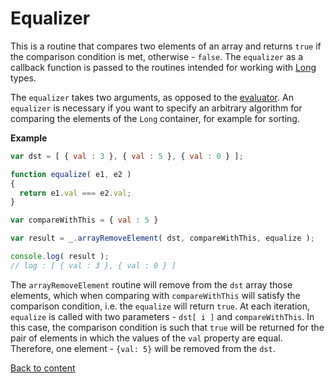 # Equalizer

This is a routine that compares two elements of an array and returns <code>true</code> if the comparison condition is met, 
otherwise - <code>false</code>. The `equalizer` as a callback function is passed to the routines intended for working with 
[Long](./Long.md) types.

<!-- xxx : check consistancy -->

The `equalizer` takes two arguments, as opposed to the [evaluator](./Evaluator.md#evaluator). An `equalizer` is necessary 
if you want to specify an arbitrary algorithm for comparing the elements of the `Long` container, for example for sorting.

**Example**

```js
var dst = [ { val : 3 }, { val : 5 }, { val : 0 } ];

function equalize( e1, e2 )
{
  return e1.val === e2.val;
}

var compareWithThis = { val : 5 }

var result = _.arrayRemoveElement( dst, compareWithThis, equalize );

console.log( result );
// log : [ { val : 3 }, { val : 0 } ]
```
The `arrayRemoveElement` routine will remove from the `dst` array those elements, which when comparing with `compareWithThis`
will satisfy the comparison condition, i.e. the `equalize` will return <code>true</code>.
At each iteration, `equalize` is called with two parameters - `dst[ i ]` and `compareWithThis`.
In this case, the comparison condition is such that <code>true</code> will be returned for the pair of elements in which
the values of the `val` property are equal.
Therefore, one element - `{val: 5}` will be removed from the `dst`.

[Back to content](../README.md#concepts)
